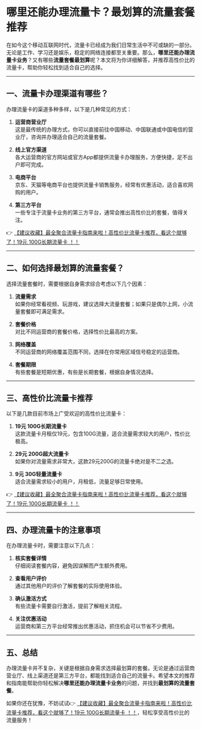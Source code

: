 # 哪里还能办理流量卡？最划算的流量套餐推荐

在如今这个移动互联网时代，流量卡已经成为我们日常生活中不可或缺的一部分。无论是工作、学习还是娱乐，稳定的网络连接都至关重要。那么，**哪里还能办理流量卡业务**？又有哪些**流量套餐最划算**呢？本文将为你详细解答，并推荐高性价比的流量卡，帮助你轻松找到适合自己的选择。

---

## 一、流量卡办理渠道有哪些？

办理流量卡的渠道多种多样，以下是几种常见的方式：

1. **运营商营业厅**  
   这是最传统的办理方式，你可以直接前往中国移动、中国联通或中国电信的营业厅，咨询并办理适合自己的流量套餐。

2. **线上官方渠道**  
   各大运营商的官方网站或官方App都提供流量卡办理服务，方便快捷，足不出户即可完成。

3. **电商平台**  
   京东、天猫等电商平台也提供流量卡销售服务，经常有优惠活动，适合喜欢网购的用户。

4. **第三方平台**  
   一些专注于流量卡业务的第三方平台，通常会推出高性价比的套餐，值得关注。

👉 [【建议收藏】最全聚合流量卡指南来啦！高性价比流量卡推荐，看这个就够了！19元 100G长期流量卡 ！！](https://bit.ly/Liuliangka)

---

## 二、如何选择最划算的流量套餐？

选择流量套餐时，需要根据自身需求综合考虑以下几个因素：

1. **流量需求**  
   如果你经常看视频、玩游戏，建议选择大流量套餐；如果只是偶尔上网，小流量套餐即可满足需求。

2. **套餐价格**  
   对比不同运营商的套餐价格，选择性价比最高的方案。

3. **网络覆盖**  
   不同运营商的网络覆盖范围不同，选择在你常用区域信号稳定的运营商。

4. **套餐期限**  
   有些套餐是短期优惠，有些是长期套餐，根据自身情况选择。

---

## 三、高性价比流量卡推荐

以下是几款目前市场上广受欢迎的高性价比流量卡：

1. **19元 100G长期流量卡**  
   这款流量卡月租仅19元，包含100G流量，适合流量需求较大的用户，性价比极高。

2. **29元 200G超大流量卡**  
   如果你对流量需求非常大，这款29元200G的流量卡绝对是不二之选。

3. **9元 30G轻量流量卡**  
   适合流量需求较小的用户，月租低，流量足够日常使用。

👉 [【建议收藏】最全聚合流量卡指南来啦！高性价比流量卡推荐，看这个就够了！19元 100G长期流量卡 ！！](https://bit.ly/Liuliangka)

---

## 四、办理流量卡的注意事项

在办理流量卡时，需要注意以下几点：

1. **核实套餐详情**  
   仔细阅读套餐内容，避免因误解而产生额外费用。

2. **查看用户评价**  
   通过其他用户的评价了解套餐的实际使用体验。

3. **确认激活方式**  
   有些流量卡需要自行激活，提前了解相关流程。

4. **关注优惠活动**  
   运营商和第三方平台经常推出优惠活动，抓住机会可以节省不少费用。

---

## 五、总结

办理流量卡并不复杂，关键是根据自身需求选择最划算的套餐。无论是通过运营商营业厅、线上渠道还是第三方平台，都能找到适合自己的流量卡。希望本文的推荐和指南能帮助你轻松解决**哪里还能办理流量卡业务**的问题，并找到**最划算的流量套餐**。

如果你还在犹豫，不妨试试👉 [【建议收藏】最全聚合流量卡指南来啦！高性价比流量卡推荐，看这个就够了！19元 100G长期流量卡 ！！](https://bit.ly/Liuliangka)，轻松享受高性价比的流量服务！